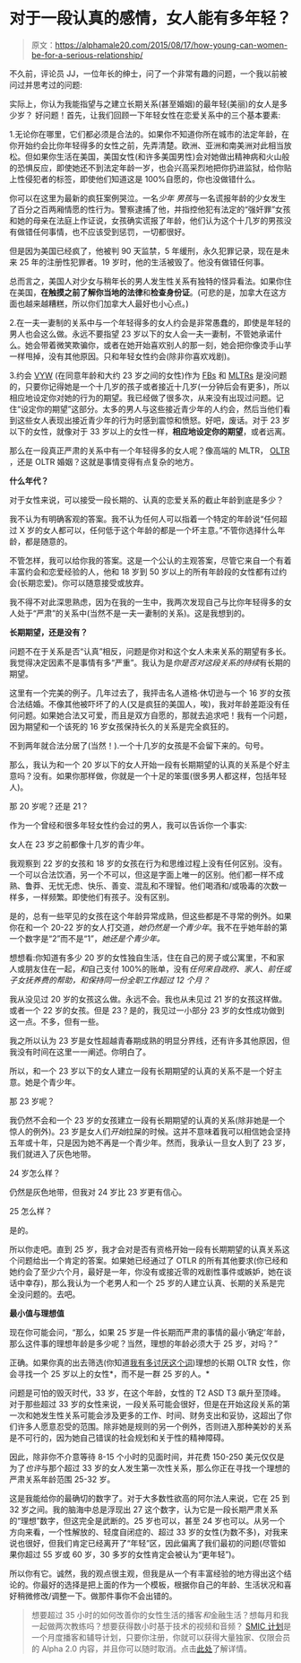 # 对于一段认真的感情，女人能有多年轻？

> 原文：<https://alphamale20.com/2015/08/17/how-young-can-women-be-for-a-serious-relationship/>

不久前，评论员 JJ，一位年长的绅士，问了一个非常有趣的问题，一个我以前被问过并思考过的问题:

实际上，你认为我能指望与之建立长期关系(甚至婚姻)的最年轻(美丽)的女人是多少岁？
好问题！首先，让我们回顾一下年轻女性在恋爱关系中的三个基本要素:

1.无论你在哪里，它们都必须是合法的。如果你不知道你所在城市的法定年龄，在你开始约会比你年轻得多的女性之前，先弄清楚。欧洲、亚洲和南美洲对此相当放松。但如果你生活在美国，美国女性(和许多美国男性)会对她做出精神病和火山般的恐惧反应，即使她还不到法定年龄一岁，也会兴高采烈地把你扔进监狱，给你贴上性侵犯者的标签，即使他们知道这是 100%自愿的，你也没做错什么。

你可以在这里为最新的疯狂案例哭泣。一名*少年* *男孩*与一名谎报年龄的少女发生了百分之百两厢情愿的性行为。警察逮捕了他，并指控他犯有法定的“强奸罪”女孩和她的母亲在法庭上作证说，女孩确实谎报了年龄，他们认为这个十几岁的男孩没有做错任何事情，也不应该受到惩罚，一切都很好。

但是因为美国已经疯了，他被判 90 天监禁，5 年缓刑，永久犯罪记录，现在是未来 25 年的注册性犯罪者。19 岁时，他的生活被毁了。他没有做错任何事。

总而言之，美国人对少女与稍年长的男人发生性关系有独特的怪异看法。如果你住在美国，**在触摸之前了解你当地的法律**和**检查身份证**。(可悲的是，加拿大在这方面也越来越糟糕，所以你们加拿大人最好也小心点。)

2.在一夫一妻制的关系中与一个年轻得多的女人约会是非常愚蠢的，即使是年轻的男人也会这么做。永远不要指望 23 岁以下的女人会一夫一妻制，不管她承诺什么。她会带着微笑欺骗你，或者在她开始喜欢别人的那一刻，她会把你像烫手山芋一样甩掉，没有其他原因。只和年轻女性约会(除非你喜欢戏剧)。

3.约会 [VYW](https://blackdragonblog.com/glossary/#VYW) (在同意年龄和大约 23 岁之间的女性)作为 [FBs](https://blackdragonblog.com/glossary/#FB) 和 [MLTRs](https://blackdragonblog.com/glossary/#MLTR) 是没问题的，只要你记得她是一个十几岁的孩子或者接近十几岁(一分钟后会有更多)，所以相应地设定你对她的行为的期望。我已经做了很多次，从来没有出现过问题。记住“设定你的期望”这部分。太多的男人与这些接近青少年的人约会，然后当他们看到这些女人表现出接近青少年的行为时感到震惊和愤怒。好吧，废话。对于 23 岁以下的女性，就像对于 33 岁以上的女性一样，**相应地设定你的期望**，或者远离。

那么在一段真正严肃的关系中有一个年轻得多的女人呢？像高端的 MLTR， [OLTR](https://blackdragonblog.com/glossary/#OLTR) ，还是 OLTR 婚姻？这就是事情变得有点复杂的地方。

**什么年代？**

对于女性来说，可以接受一段长期的、认真的恋爱关系的截止年龄到底是多少？

我不认为有明确客观的答案。我不认为任何人可以指着一个特定的年龄说“任何超过 X 岁的女人都可以，任何低于这个年龄的都是一个坏主意。”不管你选择什么年龄，都是随意的。

不管怎样，我可以给你我的答案。这是一个公认的主观答案，尽管它来自一个有着丰富约会和恋爱经验的人，他和 18 岁到 50 岁以上的所有年龄段的女性都有过约会(长期恋爱)。你可以随意接受或放弃。

我不得不对此深思熟虑，因为在我的一生中，我两次发现自己与比你年轻得多的女人处于“严肃”的关系中(当然不是一夫一妻制的关系)。这是我想到的。

**长期期望，还是没有？**

问题不在于关系是否“认真”相反，问题是你对和这个女人未来关系的期望有多长。我觉得决定因素不是事情有多“严重”。我认为是*你是否对这段关系的持续*有长期的期望。

这里有一个完美的例子。几年过去了，我抨击名人道格·休切逊与一个 16 岁的女孩合法结婚。不像其他被吓坏了的人(又是疯狂的美国人，唉)，我对年龄差距没有任何问题。如果她合法又可爱，而且是双方自愿的，那就去追求吧！我有一个问题，因为期望和一个该死的 16 岁女孩保持长久的关系是完全疯狂的。

不到两年就合法分居了(当然！).一个十几岁的女孩是不会留下来的。句号。

那么，我认为和一个 20 岁以下的女人开始一段有长期期望的认真的关系是个好主意吗？没有。如果你那样做，你就是一个十足的笨蛋(很多男人都这样，包括年轻人)。

那 20 岁呢？还是 21？

作为一个曾经和很多年轻女性约会过的男人，我可以告诉你一个事实:

女人在 23 岁之前都像十几岁的青少年。

我观察到 22 岁的女孩和 18 岁的女孩在行为和思维过程上没有任何区别。没有。一个可以合法饮酒，另一个不可以，但这是字面上唯一的区别。他们都一样不成熟、鲁莽、无忧无虑、快乐、善变、混乱和不理智。他们喝酒和/或吸毒的次数一样多，一样频繁。即使他们有孩子。没有区别。

是的，总有一些罕见的女孩在这个年龄异常成熟，但这些都是不寻常的例外。如果你在和一个 20-22 岁的女人打交道，*她仍然是一个青少年*。我不在乎她年龄的第一个数字是“2”而不是“1”，*她还是个青少年。*

想想看:你知道有多少 20 岁的女性独自生活，住在自己的房子或公寓里，不和家人或朋友住在一起，*和*自己支付 100%的账单，没有*任何来自政府、家人、前任或子女抚养费的帮助，*和*保持同一份全职工作超过 12 个月？*

我从没见过 20 岁的女孩这么做。永远不会。我也从未见过 21 岁的女孩这样做。或者一个 22 岁的女孩。但是 23？是的，我见过一小部分 23 岁的女性成功做到这一点。不多，但有一些。

我之所以认为 23 岁是女性超越青春期成熟的明显分界线，还有许多其他原因，但我没有时间在这里一一阐述。你明白了。

所以，和一个 23 岁以下的女人建立一段有长期期望的认真的关系不是一个好主意。她是个青少年。

那 23 岁呢？

我仍然不会和一个 23 岁的女孩建立一段有长期期望的认真的关系(除非她是一个惊人的例外)。23 岁是女人们*开始*拉屎的时候。这并不意味着我可以相信她会坚持五年或十年，只是因为她不再是一个青少年。然而，我承认一旦女人到了 23 岁，我们就进入了灰色地带。

24 岁怎么样？

仍然是灰色地带，但我对 24 岁比 23 岁更有信心。

25 怎么样？

是的。

所以你走吧。直到 25 岁，我才会对是否有资格开始一段有长期期望的认真关系这个问题给出一个肯定的答案。如果她已经通过了 OTLR 的所有其他要求(你已经和她约会了至少六个月，最好是一年，你没有或接近零的戏剧性事件或嫉妒，她在谈话中幸存)，那么我认为一个老男人和一个 25 岁的人建立认真、长期的关系是完全没问题的。去吧。

**最小值与理想值**

现在你可能会问，“那么，如果 25 岁是一件长期而严肃的事情的最小‘确定’年龄，那么这件事的理想年龄是多少呢？当然，理想的年龄必须大于 25 岁，对吗？”

正确。如果你真的出去筛选(你知道[我有多讨厌这个词](https://blackdragonblog.com/2011/09/27/dont-screen-women-instead-categorize/))理想的长期 OLTR 女性，你会寻找一个 25 岁以上的女性*，而不是一群 25 岁的人。*

问题是可怕的毁灭时代，33 岁，在这个年龄，女性的 T2 ASD T3 飙升至顶峰。对于那些超过 33 岁的女性来说，一段关系可能会很好，但是在开始这段关系的第一次和她发生性关系可能会涉及更多的工作、时间、财务支出和妥协，这超出了你们许多人愿意忍受的范围。除非她是规则的另一个例外，否则进入那种美妙的关系是不可行的，因为她自己错误的社会规划和关于性的精神障碍。

因此，除非你不介意等待 8-15 个小时的见面时间，并花费 150-250 美元仅仅是为了*也许*与那个超过 33 岁的女人发生第一次性关系，那么你正在寻找一个理想的严肃关系年龄范围 25-32 岁。

这是我能给你的最确切的数字了。对于大多数性欲高的阿尔法人来说，它在 25 到 32 岁之间。我的脑海中总是浮现出 27 这个数字，认为它是一段长期严肃关系的“理想”数字，但这完全是武断的。25 岁也可以，甚至 24 岁也可以。从另一个方向来看，一个性解放的、轻度自闭症的、超过 33 岁的女性(为数不多)，对我来说也很好，但我们肯定已经离开了“年轻”区，因此偏离了我们最初的问题(尽管如果你超过 55 岁或 60 岁，30 多岁的女性肯定会被认为“更年轻”)。

所以你有它。诚然，我的观点很主观，但我是从一个有丰富经验的地方得出这个结论的。你最好的选择是把上面的作为一个模板，根据你自己的年龄、生活状况和喜好稍微修改/调整一下。做那件事你不会出错的。

> 想要超过 35 小时的如何改善你的女性生活的播客*和*金融生活？想每月和我一起做两次教练吗？想要获得数小时基于技术的视频和音频？ [SMIC 计划](https://alphamale20.kartra.com/page/vIL17)是一个月度播客和辅导计划，只要你注册，你就可以获得大量独家、仅限会员的 Alpha 2.0 内容，并且你可以随时取消。点击[此处](https://alphamale20.kartra.com/page/vIL17)了解详情。
> 
> 